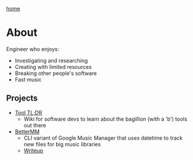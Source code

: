 [home](./)

# About

Engineer who enjoys:

- Investigating and researching
- Creating with limited resources
- Breaking other people's software
- Fast music

## Projects

- [Tool TL;DR](https://www.tooltldr.com)
    - Wiki for software devs to learn about the bagillion (with a 'b') tools out there
- [BetterMM](https://github.com/cofinley/BetterMM)
    - CLI variant of Google Music Manager that uses datetime to track new files for big music libraries
    - [Writeup](posts/better-mm.html)